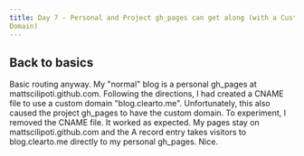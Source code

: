 ```yaml
---
title: Day 7 - Personal and Project gh_pages can get along (with a Custom
Domain)
---
```


Back to basics
--------------

Basic routing anyway.  My "normal" blog is a personal gh_pages at
mattscilipoti.github.com.  Following the directions, I had created a
CNAME file to use a custom domain "blog.clearto.me".  Unfortunately, this
also caused the project gh_pages to have the custom domain.  To
experiment, I removed the CNAME file.  It worked as expected.  My pages
stay on mattscilipoti.github.com and the A record entry takes visitors to
blog.clearto.me directly to my personal gh_pages.  Nice.

